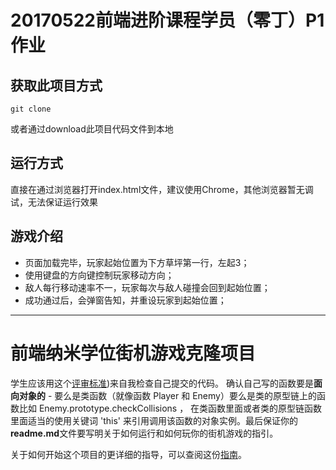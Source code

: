 # 20170522前端进阶课程学员（零丁）P1作业

## 获取此项目方式
```
git clone
```
或者通过download此项目代码文件到本地

## 运行方式
直接在通过浏览器打开index.html文件，建议使用Chrome，其他浏览器暂无调试，无法保证运行效果

## 游戏介绍
* 页面加载完毕，玩家起始位置为下方草坪第一行，左起3；
* 使用键盘的方向键控制玩家移动方向；
* 敌人每行移动速率不一，玩家每次与敌人碰撞会回到起始位置；
* 成功通过后，会弹窗告知，并重设玩家到起始位置；




----
前端纳米学位街机游戏克隆项目
===============================

学生应该用这个[评审标准](https://review.udacity.com/#!/rubrics/499/view))来自我检查自己提交的代码。 确认自己写的函数要是**面向对象的** -  要么是类函数（就像函数 Player 和 Enemy）要么是类的原型链上的函数比如 Enemy.prototype.checkCollisions ， 在类函数里面或者类的原型链函数里面适当的使用关键词 'this' 来引用调用该函数的对象实例。最后保证你的**readme.md**文件要写明关于如何运行和如何玩你的街机游戏的指引。

关于如何开始这个项目的更详细的指导，可以查阅这份[指南](https://gdgdocs.org/document/d/1v01aScPjSWCCWQLIpFqvg3-vXLH2e8_SZQKC8jNO0Dc/pub?embedded=true)。
